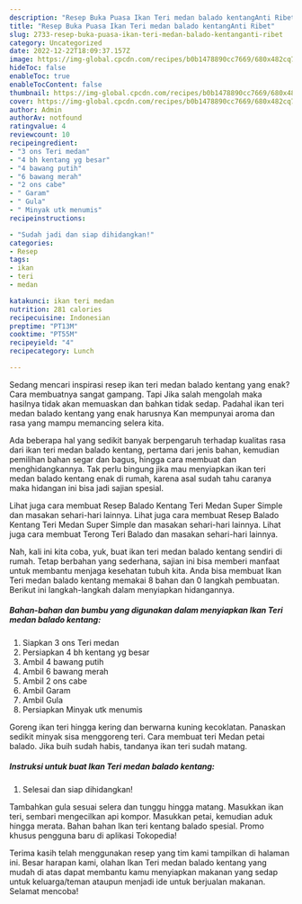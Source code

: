 ```yaml
---
description: "Resep Buka Puasa Ikan Teri medan balado kentangAnti Ribet"
title: "Resep Buka Puasa Ikan Teri medan balado kentangAnti Ribet"
slug: 2733-resep-buka-puasa-ikan-teri-medan-balado-kentanganti-ribet
category: Uncategorized
date: 2022-12-22T18:09:37.157Z
image: https://img-global.cpcdn.com/recipes/b0b1478890cc7669/680x482cq70/ikan-teri-medan-balado-kentang-foto-resep-utama.jpg
hideToc: false
enableToc: true
enableTocContent: false
thumbnail: https://img-global.cpcdn.com/recipes/b0b1478890cc7669/680x482cq70/ikan-teri-medan-balado-kentang-foto-resep-utama.jpg
cover: https://img-global.cpcdn.com/recipes/b0b1478890cc7669/680x482cq70/ikan-teri-medan-balado-kentang-foto-resep-utama.jpg
author: Admin
authorAv: notfound
ratingvalue: 4
reviewcount: 10
recipeingredient:
- "3 ons Teri medan"
- "4 bh kentang yg besar"
- "4 bawang putih"
- "6 bawang merah"
- "2 ons cabe"
- " Garam"
- " Gula"
- " Minyak utk menumis"
recipeinstructions:

- "Sudah jadi dan siap dihidangkan!"
categories:
- Resep
tags:
- ikan
- teri
- medan

katakunci: ikan teri medan 
nutrition: 281 calories
recipecuisine: Indonesian
preptime: "PT13M"
cooktime: "PT55M"
recipeyield: "4"
recipecategory: Lunch

---
```



Sedang mencari inspirasi resep ikan teri medan balado kentang yang enak? Cara membuatnya sangat gampang. Tapi Jika salah mengolah maka hasilnya tidak akan memuaskan dan bahkan tidak sedap. Padahal ikan teri medan balado kentang yang enak harusnya Kan mempunyai aroma dan rasa yang mampu memancing selera kita.


Ada beberapa hal yang sedikit banyak berpengaruh terhadap kualitas rasa dari ikan teri medan balado kentang, pertama dari jenis bahan, kemudian pemilihan bahan segar dan bagus, hingga cara membuat dan menghidangkannya. Tak perlu bingung jika mau menyiapkan ikan teri medan balado kentang enak di rumah, karena asal sudah tahu caranya maka hidangan ini bisa jadi sajian spesial.

Lihat juga cara membuat Resep Balado Kentang Teri Medan Super Simple dan masakan sehari-hari lainnya. Lihat juga cara membuat Resep Balado Kentang Teri Medan Super Simple dan masakan sehari-hari lainnya. Lihat juga cara membuat Terong Teri Balado dan masakan sehari-hari lainnya.


Nah, kali ini kita coba, yuk, buat ikan teri medan balado kentang sendiri di rumah. Tetap berbahan yang sederhana, sajian ini bisa memberi manfaat untuk membantu menjaga kesehatan tubuh kita. Anda bisa membuat Ikan Teri medan balado kentang memakai 8 bahan dan 0 langkah pembuatan. Berikut ini langkah-langkah dalam menyiapkan hidangannya.

<!--inarticleads1-->

##### Bahan-bahan dan bumbu yang digunakan dalam menyiapkan Ikan Teri medan balado kentang:

1. Siapkan 3 ons Teri medan
1. Persiapkan 4 bh kentang yg besar
1. Ambil 4 bawang putih
1. Ambil 6 bawang merah
1. Ambil 2 ons cabe
1. Ambil  Garam
1. Ambil  Gula
1. Persiapkan  Minyak utk menumis


Goreng ikan teri hingga kering dan berwarna kuning kecoklatan. Panaskan sedikit minyak sisa menggoreng teri. Cara membuat teri Medan petai balado. Jika buih sudah habis, tandanya ikan teri sudah matang. 

<!--inarticleads2-->

##### Instruksi untuk buat Ikan Teri medan balado kentang:


1. Selesai dan siap dihidangkan!

Tambahkan gula sesuai selera dan tunggu hingga matang. Masukkan ikan teri, sembari mengecilkan api kompor. Masukkan petai, kemudian aduk hingga merata. Bahan bahan Ikan teri kentang balado spesial. Promo khusus pengguna baru di aplikasi Tokopedia! 

Terima kasih telah menggunakan resep yang tim kami tampilkan di halaman ini. Besar harapan kami, olahan Ikan Teri medan balado kentang yang mudah di atas dapat membantu kamu menyiapkan makanan yang sedap untuk keluarga/teman ataupun menjadi ide untuk berjualan makanan. Selamat mencoba!
